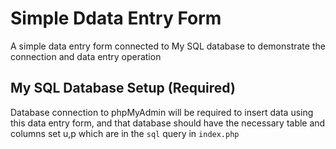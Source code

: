 # Simple Ddata Entry Form
A simple data entry form connected to My SQL database to demonstrate the connection and data entry operation

## My SQL Database Setup (Required)
Database connection to phpMyAdmin will be required to insert data using this data entry form, and that database should have the necessary table and columns set u,p which are in the `sql` query in `index.php`
